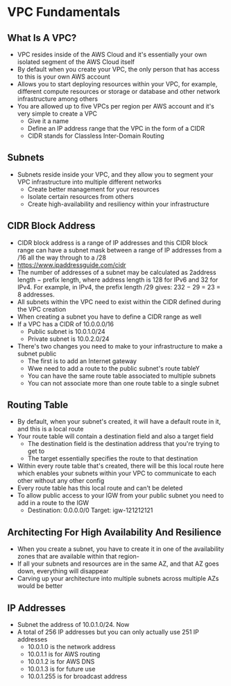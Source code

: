 # VPC Fundamentals

## What Is A VPC?

- VPC resides inside of the AWS Cloud and it's essentially your own isolated segment of the AWS Cloud itself
- By default when you create your VPC, the only person that has access to this is your own AWS account
- Allows you to start deploying resources within your VPC, for example, different compute resources or storage or database and other network infrastructure among others
- You are allowed up to five VPCs per region per AWS account and it's very simple to create a VPC
  - Give it a name
  - Define an IP address range that the VPC in the form of a CIDR
  - CIDR stands for Classless Inter-Domain Routing


## Subnets

- Subnets reside inside your VPC, and they allow you to segment your VPC infrastructure into multiple different networks
  - Create better management for your resources
  - Isolate certain resources from others
  - Create high-availability and resiliency within your infrastructure


## CIDR Block Address

- CIDR block address is a range of IP addresses and this CIDR block range can have a subnet mask between a range of IP addresses from a  /16 all the way through to a /28
- https://www.ipaddressguide.com/cidr
- The number of addresses of a subnet may be calculated as 2address length − prefix length, where address length is 128 for IPv6 and 32 for IPv4. For example, in IPv4, the prefix length /29 gives: 232 − 29 = 23 = 8 addresses.
- All subnets within the VPC need to exist within the CIDR defined during the VPC creation
- When creating a subnet you have to define a CIDR range as well
- If a VPC has a CIDR of  10.0.0.0/16
  - Public subnet is 10.0.1.0/24
  - Private subnet is 10.0.2.0/24
- There's two changes you need to make to your infrastructure to make a subnet public
  - The first is to add an Internet gateway
  - Wwe need to add a route to the public subnet's route tableY
  - You can have the same route table associated to multiple subnets
  - You can not associate more than one route table to a single subnet


## Routing Table

- By default, when your subnet's created, it will have a default route in it, and this is a local route
- Your route table will contain a destination field and also a target field
  - The destination field is the destination address that you're trying to get to
  - The target essentially specifies the route to that destination
- Within every route table that's created, there will be this local route here which enables your subnets within your VPC to communicate to each other without any other config
- Every route table has this local route and can't be deleted
- To allow public access to your IGW from your public subnet you need to add in a route to the IGW
  - Destination: 0.0.0.0/0 Target: igw-121212121


## Architecting For High Availability And Resilience

- When you create a subnet, you have to create it in one of the availability zones that are available within that region- 
- If all your subnets and resources are in the same AZ, and that AZ goes down, everything will disappear
- Carving up your architecture into multiple subnets across multiple AZs would be better

## IP Addresses

- Subnet the address of 10.0.1.0/24. Now
- A total of 256 IP addresses but you can only actually use 251 IP addresses
  - 10.0.1.0 is the network address
  - 10.0.1.1 is for AWS routing
  - 10.0.1.2 is for AWS DNS
  - 10.0.1.3 is for future use
  - 10.0.1.255 is for broadcast address
